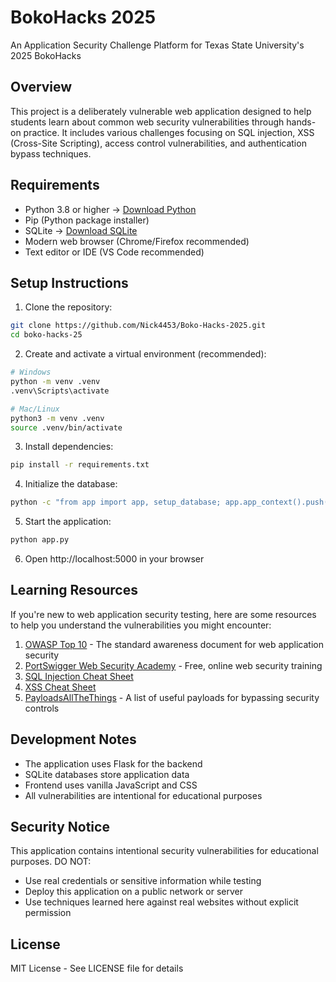 # BokoHacks 2025
An Application Security Challenge Platform for Texas State University's 2025 BokoHacks

## Overview
This project is a deliberately vulnerable web application designed to help students learn about common web security vulnerabilities through hands-on practice. It includes various challenges focusing on SQL injection, XSS (Cross-Site Scripting), access control vulnerabilities, and authentication bypass techniques.

## Requirements
- Python 3.8 or higher → [Download Python](https://www.python.org/downloads/)
- Pip (Python package installer)
- SQLite → [Download SQLite](https://www.sqlite.org/download.html)
- Modern web browser (Chrome/Firefox recommended)
- Text editor or IDE (VS Code recommended)

## Setup Instructions
1. Clone the repository:
```bash
git clone https://github.com/Nick4453/Boko-Hacks-2025.git
cd boko-hacks-25
```

2. Create and activate a virtual environment (recommended):
```bash
# Windows
python -m venv .venv
.venv\Scripts\activate

# Mac/Linux
python3 -m venv .venv
source .venv/bin/activate
```

3. Install dependencies:
```bash
pip install -r requirements.txt
```

4. Initialize the database:
```bash
python -c "from app import app, setup_database; app.app_context().push(); setup_database()"
```

5. Start the application:
```bash
python app.py
```

6. Open http://localhost:5000 in your browser

## Learning Resources
If you're new to web application security testing, here are some resources to help you understand the vulnerabilities you might encounter:

1. [OWASP Top 10](https://owasp.org/www-project-top-ten/) - The standard awareness document for web application security
2. [PortSwigger Web Security Academy](https://portswigger.net/web-security) - Free, online web security training
3. [SQL Injection Cheat Sheet](https://portswigger.net/web-security/sql-injection/cheat-sheet)
4. [XSS Cheat Sheet](https://portswigger.net/web-security/cross-site-scripting/cheat-sheet)
5. [PayloadsAllTheThings](https://github.com/swisskyrepo/PayloadsAllTheThings) - A list of useful payloads for bypassing security controls

## Development Notes
- The application uses Flask for the backend
- SQLite databases store application data
- Frontend uses vanilla JavaScript and CSS
- All vulnerabilities are intentional for educational purposes

## Security Notice
This application contains intentional security vulnerabilities for educational purposes. DO NOT:
- Use real credentials or sensitive information while testing
- Deploy this application on a public network or server
- Use techniques learned here against real websites without explicit permission

## License
MIT License - See LICENSE file for details
